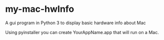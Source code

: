 # my-mac-hwInfo

A gui program in Python 3 to display basic hardware info about Mac

Using pyinstaller you can create YourAppName.app that will run on a Mac.

